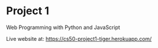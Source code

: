 # Project 1

Web Programming with Python and JavaScript

Live website at: https://cs50-project1-tiger.herokuapp.com/
